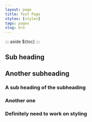 ```yaml
---
layout: page
title: Test Page
styles: [styles]
tags: pages
slug: bro
---
```


::: aside
${toc}
:::

## Sub heading

## Another subheading

### A sub heading of the subheading

### Another one

### Definitely need to work on styling
